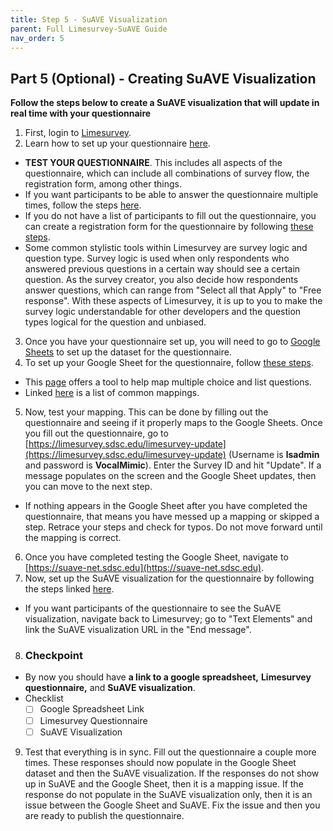 ```yaml
---
title: Step 5 - SuAVE Visualization
parent: Full Limesurvey-SuAVE Guide
nav_order: 5
---
```


## Part 5 (Optional) - Creating SuAVE Visualization

**Follow the steps below to create a SuAVE visualization that will update in real time with your questionnaire**

1. First, login to [Limesurvey](https://limesurvey.sdsc.edu/limesurvey/index.php/admin/authentication/sa/login).
2. Learn how to set up your questionnaire [here](https://suave-ucsd.github.io/SuAVE-Documentation/limesurvey_suave/limesurvey_setup.html).
  - **TEST YOUR QUESTIONNAIRE**. This includes all aspects of the questionnaire, which can include all combinations of survey flow, the registration form, among other things.
  - If you want participants to be able to answer the questionnaire multiple times, follow the steps [here](https://suave-ucsd.github.io/SuAVE-Documentation/limesurvey_suave/Multiple_Records.html).
  - If you do not have a list of participants to fill out the questionnaire, you can create a registration form for the questionnaire by following [these steps](https://suave-ucsd.github.io/SuAVE-Documentation/limesurvey_suave/Custom_Limesurvey_Registration_Form.html).
  - Some common stylistic tools within Limesurvey are survey logic and question type. Survey logic is used when only respondents who answered previous questions in a certain way should see a certain question. As the survey creator, you also decide how respondents answer questions, which can range from "Select all that Apply" to "Free response". With these aspects of Limesurvey, it is up to you to make the survey logic understandable for other developers and the question types logical for the question and unbiased.
3. Once you have your questionnaire set up, you will need to go to [Google Sheets](https://docs.google.com/spreadsheets) to set up the dataset for the questionnaire.
4. To set up your Google Sheet for the questionnaire, follow [these steps](https://suave-ucsd.github.io/SuAVE-Documentation/limesurvey_suave/google_sheets_setup.html).
  - This [page](https://suave-ucsd.github.io/SuAVE-Documentation/limesurvey_suave/multiple_response_formatting_tool.html) offers a tool to help map multiple choice and list questions.
  - Linked [here](https://docs.google.com/spreadsheets/d/1BHOFtE8XwGCOsY9aGsUU6Ry-yHPXv6geGDwmgvBQP1I/edit#gid=539759871) is a list of common mappings.
5. Now, test your mapping. This can be done by filling out the questionnaire and seeing if it properly maps to the Google Sheets. Once you fill out the questionnaire, go to [https://limesurvey.sdsc.edu/limesurvey-update](https://limesurvey.sdsc.edu/limesurvey-update) (Username is **lsadmin** and password is **VocalMimic**). Enter the Survey ID and hit "Update". If a message populates on the screen and the Google Sheet updates, then you can move to the next step.
  - If nothing appears in the Google Sheet after you have completed the questionnaire, that means you have messed up a mapping or skipped a step. Retrace your steps and check for typos. Do not move forward until the mapping is correct.
6. Once you have completed testing the Google Sheet, navigate to [https://suave-net.sdsc.edu](https://suave-net.sdsc.edu).
7. Now, set up the SuAVE visualization for the questionnaire by following the steps linked [here](https://suave-ucsd.github.io/SuAVE-Documentation/limesurvey_suave/suave_setup.html).
  - If you want participants of the questionnaire to see the SuAVE visualization, navigate back to Limesurvey; go to "Text Elements" and link the SuAVE visualization URL in the "End message".
8. ### **Checkpoint**
  - By now you should have **a link to a google spreadsheet,** **Limesurvey questionnaire,** and **SuAVE visualization**.
  - Checklist
    - [ ] Google Spreadsheet Link
    - [ ] Limesurvey Questionnaire
    - [ ] SuAVE Visualization
9. Test that everything is in sync. Fill out the questionnaire a couple more times. These responses should now populate in the Google Sheet dataset and then the SuAVE visualization. If the responses do not show up in SuAVE and the Google Sheet, then it is a mapping issue. If the response do not populate in the SuAVE visualization only, then it is an issue between the Google Sheet and SuAVE. Fix the issue and then you are ready to publish the questionnaire.

